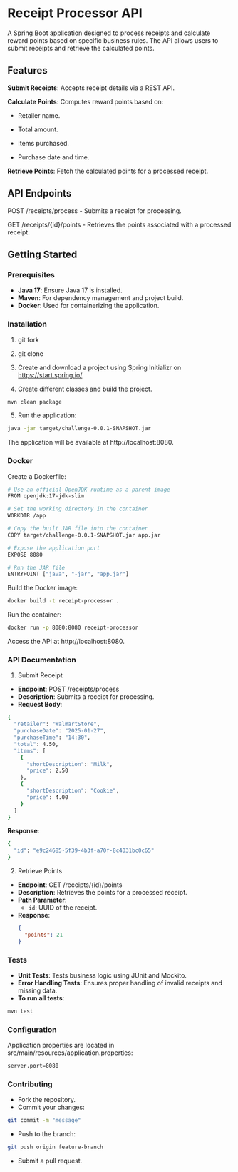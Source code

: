 
# Receipt Processor API

A Spring Boot application designed to process receipts and calculate reward points based on specific business rules. The API allows users to submit receipts and retrieve the calculated points.


## Features

**Submit Receipts**: Accepts receipt details via a REST API.

**Calculate Points**: Computes reward points based on:

- Retailer name.

- Total amount.

- Items purchased.

- Purchase date and time.

**Retrieve Points**: Fetch the calculated points for a processed receipt.



## API Endpoints
POST /receipts/process - Submits a receipt for processing.

GET /receipts/{id}/points - Retrieves the points associated with a processed receipt.

## Getting Started
### Prerequisites
- **Java 17**: Ensure Java 17 is installed.
- **Maven**: For dependency management and project build.
- **Docker**: Used for containerizing the application.
### Installation
1. git fork
2. git clone

3. Create and download a project using Spring Initializr on https://start.spring.io/

4. Create different classes and build the project.
```bash
mvn clean package
```

5. Run the application:
```bash
java -jar target/challenge-0.0.1-SNAPSHOT.jar
```

The application will be available at http://localhost:8080.

### Docker
Create a Dockerfile:
```bash
# Use an official OpenJDK runtime as a parent image
FROM openjdk:17-jdk-slim

# Set the working directory in the container
WORKDIR /app

# Copy the built JAR file into the container
COPY target/challenge-0.0.1-SNAPSHOT.jar app.jar

# Expose the application port
EXPOSE 8080

# Run the JAR file
ENTRYPOINT ["java", "-jar", "app.jar"]
```

Build the Docker image:
```bash
docker build -t receipt-processor .
```

Run the container:
```bash
docker run -p 8080:8080 receipt-processor
```

Access the API at http://localhost:8080.

### API Documentation

1. Submit Receipt

- **Endpoint**: POST /receipts/process
- **Description**: Submits a receipt for processing.
- **Request Body**:
```bash
{
  "retailer": "WalmartStore",
  "purchaseDate": "2025-01-27",
  "purchaseTime": "14:30",
  "total": 4.50,
  "items": [
    {
      "shortDescription": "Milk",
      "price": 2.50
    },
    {
      "shortDescription": "Cookie",
      "price": 4.00
    }
  ]
}
```
**Response**:
```bash
{
  "id": "e9c24685-5f39-4b3f-a70f-8c4031bc0c65"
}
```


2. Retrieve Points

- **Endpoint**: GET /receipts/{id}/points
- **Description**: Retrieves the points for a processed receipt.
- **Path Parameter**:
  - `id`: UUID of the receipt.
- **Response**:
  ```json
  {
    "points": 21
  }
  ```

### Tests

- **Unit Tests**: Tests business logic using JUnit and Mockito.
- **Error Handling Tests**: Ensures proper handling of invalid receipts and missing data.
- **To run all tests**: 
```bash
mvn test
```

### Configuration

Application properties are located in src/main/resources/application.properties:
```bash
server.port=8080
```
### Contributing
- Fork the repository.
- Commit your changes:
```bash
git commit -m "message"
```
- Push to the branch:
```bash
git push origin feature-branch
```
- Submit a pull request.
